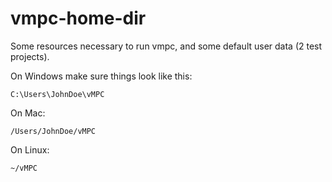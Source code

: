 # vmpc-home-dir
Some resources necessary to run vmpc, and some default user data (2 test projects).

On Windows make sure things look like this:
```
C:\Users\JohnDoe\vMPC
```
On Mac:
```
/Users/JohnDoe/vMPC
```
On Linux:
```
~/vMPC
```
